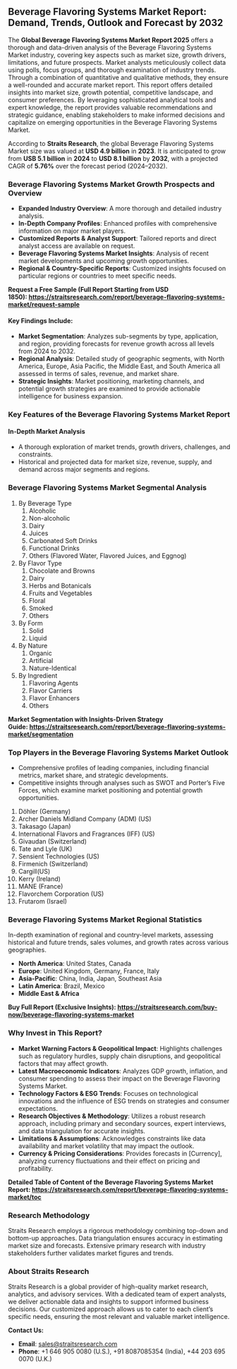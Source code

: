 <p>&nbsp;</p>
<h2>Beverage Flavoring Systems Market Report: Demand, Trends, Outlook and Forecast by 2032</h2>
<p>The&nbsp;<strong>Global Beverage Flavoring Systems Market Report 2025</strong>&nbsp;offers a thorough and data-driven analysis of the Beverage Flavoring Systems Market industry, covering key aspects such as market size, growth drivers, limitations, and future prospects. Market analysts meticulously collect data using polls, focus groups, and thorough examination of industry trends. Through a combination of quantitative and qualitative methods, they ensure a well-rounded and accurate market report. This report offers detailed insights into market size, growth potential, competitive landscape, and consumer preferences. By leveraging sophisticated analytical tools and expert knowledge, the report provides valuable recommendations and strategic guidance, enabling stakeholders to make informed decisions and capitalize on emerging opportunities in the Beverage Flavoring Systems Market.</p>
<p>According to&nbsp;<strong>Straits Research</strong>, the global Beverage Flavoring Systems Market size was valued at&nbsp;<strong>USD 4.9 billion</strong>&nbsp;in&nbsp;<strong>2023</strong>. It is anticipated to grow from&nbsp;<strong>USB 5.1 billion</strong>&nbsp;in&nbsp;<strong>2024</strong>&nbsp;to&nbsp;<strong>USD 8.1 billion</strong>&nbsp;by&nbsp;<strong>2032</strong>, with a projected CAGR of&nbsp;<strong>5.76%</strong>&nbsp;over the forecast period (2024&ndash;2032).</p>
<h3>Beverage Flavoring Systems Market Growth Prospects and Overview</h3>
<ul>
<li><strong>Expanded Industry Overview</strong>: A more thorough and detailed industry analysis.</li>
<li><strong>In-Depth Company Profiles</strong>: Enhanced profiles with comprehensive information on major market players.</li>
<li><strong>Customized Reports &amp; Analyst Support</strong>: Tailored reports and direct analyst access are available on request.</li>
<li><strong>Beverage Flavoring Systems Market Insights</strong>: Analysis of recent market developments and upcoming growth opportunities.</li>
<li><strong>Regional &amp; Country-Specific Reports</strong>: Customized insights focused on particular regions or countries to meet specific needs.</li>
</ul>
<p><strong>Request a Free Sample (Full Report Starting from USD 1850):&nbsp;<a href="https://straitsresearch.com/report/beverage-flavoring-systems-market/request-sample">https://straitsresearch.com/report/beverage-flavoring-systems-market/request-sample</a></strong></p>
<h4>Key Findings Include:</h4>
<ul>
<li><strong>Market Segmentation</strong>: Analyzes sub-segments by type, application, and region, providing forecasts for revenue growth across all levels from&nbsp;2024 to 2032.</li>
<li><strong>Regional Analysis</strong>: Detailed study of geographic segments, with North America, Europe, Asia Pacific, the Middle East, and South America all assessed in terms of sales, revenue, and market share.</li>
<li><strong>Strategic Insights</strong>: Market positioning, marketing channels, and potential growth strategies are examined to provide actionable intelligence for business expansion.</li>
</ul>
<h3>Key Features of the Beverage Flavoring Systems Market Report</h3>
<h4>In-Depth Market Analysis</h4>
<ul>
<li>A thorough exploration of market trends, growth drivers, challenges, and constraints.</li>
<li>Historical and projected data for market size, revenue, supply, and demand across major segments and regions.</li>
</ul>
<h3>Beverage Flavoring Systems Market&nbsp;Segmental Analysis</h3>
<ol>
<li>By Beverage Type<br />
<ol>
<li>Alcoholic</li>
<li>Non-alcoholic</li>
<li>Dairy</li>
<li>Juices</li>
<li>Carbonated Soft Drinks</li>
<li>Functional Drinks</li>
<li>Others (Flavored Water, Flavored Juices, and Eggnog)</li>
</ol>
</li>
<li>By Flavor Type<br />
<ol>
<li>Chocolate and Browns</li>
<li>Dairy</li>
<li>Herbs and Botanicals</li>
<li>Fruits and Vegetables</li>
<li>Floral</li>
<li>Smoked</li>
<li>Others</li>
</ol>
</li>
<li>By Form<br />
<ol>
<li>Solid</li>
<li>Liquid</li>
</ol>
</li>
<li>By Nature<br />
<ol>
<li>Organic</li>
<li>Artificial</li>
<li>Nature-Identical</li>
</ol>
</li>
<li>By Ingredient<br />
<ol>
<li>Flavoring Agents</li>
<li>Flavor Carriers</li>
<li>Flavor Enhancers</li>
<li>Others</li>
</ol>
</li>
</ol>
<p><strong>Market Segmentation with Insights-Driven Strategy Guide:&nbsp;<a href="https://straitsresearch.com/report/beverage-flavoring-systems-market/segmentation">https://straitsresearch.com/report/beverage-flavoring-systems-market/segmentation</a></strong></p>
<h3>Top Players in the Beverage Flavoring Systems Market Outlook</h3>
<ul>
<li>Comprehensive profiles of leading companies, including financial metrics, market share, and strategic developments.</li>
<li>Competitive insights through analyses such as SWOT and Porter&rsquo;s Five Forces, which examine market positioning and potential growth opportunities.</li>
</ul>
<ol>
<li>D&ouml;hler (Germany)&nbsp;</li>
<li>Archer Daniels Midland Company (ADM) (US)&nbsp;</li>
<li>Takasago (Japan)&nbsp;</li>
<li>International Flavors and Fragrances (IFF) (US)&nbsp;</li>
<li>Givaudan (Switzerland)&nbsp;</li>
<li>Tate and Lyle (UK)&nbsp;</li>
<li>Sensient Technologies (US)&nbsp;</li>
<li>Firmenich (Switzerland)&nbsp;</li>
<li>Cargill(US)&nbsp;</li>
<li>Kerry (Ireland)&nbsp;</li>
<li>MANE (France)&nbsp;</li>
<li>Flavorchem Corporation (US)&nbsp;</li>
<li>Frutarom (Israel)</li>
</ol>
<h3>Beverage Flavoring Systems Market Regional Statistics</h3>
<p>In-depth examination of regional and country-level markets, assessing historical and future trends, sales volumes, and growth rates across various geographies.</p>
<ul>
<li><strong>North America</strong>: United States, Canada</li>
<li><strong>Europe</strong>: United Kingdom, Germany, France, Italy</li>
<li><strong>Asia-Pacific</strong>: China, India, Japan, Southeast Asia</li>
<li><strong>Latin America</strong>: Brazil, Mexico</li>
<li><strong>Middle East &amp; Africa</strong></li>
</ul>
<p><strong>Buy Full Report (Exclusive Insights):&nbsp;<a href="https://straitsresearch.com/buy-now/beverage-flavoring-systems-market">https://straitsresearch.com/buy-now/beverage-flavoring-systems-market</a></strong></p>
<h3>Why Invest in This Report?</h3>
<ul>
<li><strong>Market Warning Factors &amp; Geopolitical Impact</strong>: Highlights challenges such as regulatory hurdles, supply chain disruptions, and geopolitical factors that may affect growth.</li>
<li><strong>Latest Macroeconomic Indicators</strong>: Analyzes GDP growth, inflation, and consumer spending to assess their impact on the Beverage Flavoring Systems Market.</li>
<li><strong>Technology Factors &amp; ESG Trends</strong>: Focuses on technological innovations and the influence of ESG trends on strategies and consumer expectations.</li>
<li><strong>Research Objectives &amp; Methodology</strong>: Utilizes a robust research approach, including primary and secondary sources, expert interviews, and data triangulation for accurate insights.</li>
<li><strong>Limitations &amp; Assumptions</strong>: Acknowledges constraints like data availability and market volatility that may impact the outlook.</li>
<li><strong>Currency &amp; Pricing Considerations</strong>: Provides forecasts in [Currency], analyzing currency fluctuations and their effect on pricing and profitability.</li>
</ul>
<p><strong>Detailed Table of Content of the Beverage Flavoring Systems Market Report:&nbsp;<a href="https://straitsresearch.com/report/beverage-flavoring-systems-market/toc">https://straitsresearch.com/report/beverage-flavoring-systems-market/toc</a></strong></p>
<h3>Research Methodology</h3>
<p>Straits Research employs a rigorous methodology combining top-down and bottom-up approaches. Data triangulation ensures accuracy in estimating market size and forecasts. Extensive primary research with industry stakeholders further validates market figures and trends.</p>
<h3>About Straits Research</h3>
<p>Straits Research is a global provider of high-quality market research, analytics, and advisory services. With a dedicated team of expert analysts, we deliver actionable data and insights to support informed business decisions. Our customized approach allows us to cater to each client&rsquo;s specific needs, ensuring the most relevant and valuable market intelligence.</p>
<p><strong>Contact Us:</strong></p>
<ul>
<li><strong>Email</strong>: <a href="sales@straitsresearch.com">sales@straitsresearch.com</a></li>
<li><strong>Phone</strong>: +1 646 905 0080 (U.S.), +91 8087085354 (India), +44 203 695 0070 (U.K.)</li>
</ul>
<p>&nbsp;</p>
